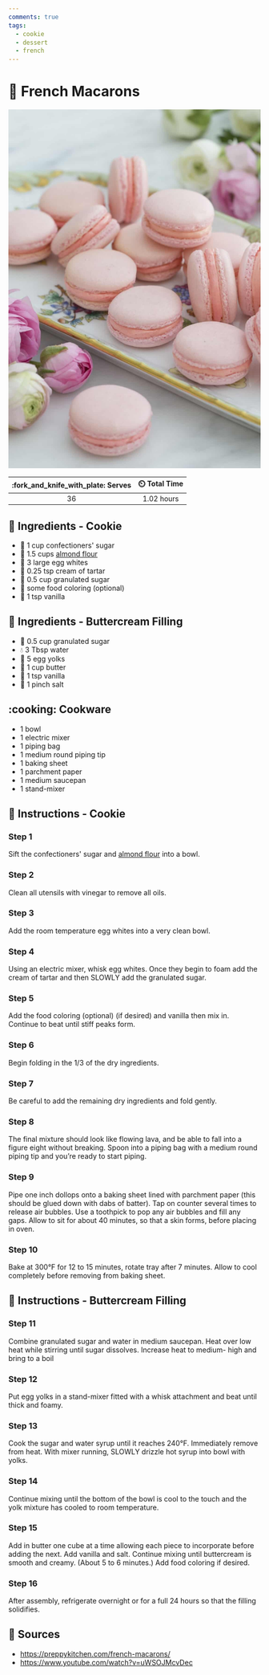 ```yaml
---
comments: true
tags:
  - cookie
  - dessert
  - french
---
```

# :cookie: French Macarons

![French Macarons](../assets/images/french-macarons.jpg)

| :fork_and_knife_with_plate: Serves | :timer_clock: Total Time |
|:----------------------------------:|:-----------------------: |
| 36 | 1.02 hours |

## :salt: Ingredients - Cookie

- :candy: 1 cup confectioners' sugar
- :ear_of_rice: 1.5 cups [almond flour][1]
- :egg: 3 large egg whites
- :rice: 0.25 tsp cream of tartar
- :candy: 0.5 cup granulated sugar
- :rainbow: some food coloring (optional)
- :icecream: 1 tsp vanilla

## :salt: Ingredients - Buttercream Filling

- :candy: 0.5 cup granulated sugar
- :droplet: 3 Tbsp water
- :egg: 5 egg yolks
- :butter: 1 cup butter
- :icecream: 1 tsp vanilla
- :salt: 1 pinch salt

## :cooking: Cookware

- 1 bowl
- 1 electric mixer
- 1 piping bag
- 1 medium round piping tip
- 1 baking sheet
- 1 parchment paper
- 1 medium saucepan
- 1 stand-mixer

## :pencil: Instructions - Cookie

### Step 1

Sift the confectioners' sugar and [almond flour][1] into a bowl.

### Step 2

Clean all utensils with vinegar to remove all oils.

### Step 3

Add the room temperature egg whites into a very clean bowl.

### Step 4

Using an electric mixer, whisk egg whites. Once they begin to foam add the cream of tartar and then SLOWLY add the
granulated sugar.

### Step 5

Add the food coloring (optional) (if desired) and vanilla then mix in. Continue to beat until stiff peaks form.

### Step 6

Begin folding in the 1/3 of the dry ingredients.

### Step 7

Be careful to add the remaining dry ingredients and fold gently.

### Step 8

The final mixture should look like flowing lava, and be able to fall into a figure eight without breaking. Spoon into a
piping bag with a medium round piping tip and you’re ready to start piping.

### Step 9

Pipe one inch dollops onto a baking sheet lined with parchment paper (this should be glued down with dabs of batter).
Tap on counter several times to release air bubbles. Use a toothpick to pop any air bubbles and fill any gaps. Allow to
sit for about 40 minutes, so that a skin forms, before placing in oven.

### Step 10

Bake at 300°F for 12 to 15 minutes, rotate tray after 7 minutes. Allow to cool completely before removing from baking
sheet.

## :pencil: Instructions - Buttercream Filling

### Step 11

Combine granulated sugar and water in medium saucepan. Heat over low heat while stirring until sugar dissolves.
Increase heat to medium- high and bring to a boil

### Step 12

Put egg yolks in a stand-mixer fitted with a whisk attachment and beat until thick and foamy.

### Step 13

Cook the sugar and water syrup until it reaches 240°F. Immediately remove from heat. With mixer running, SLOWLY drizzle
hot syrup into bowl with yolks.

### Step 14

Continue mixing until the bottom of the bowl is cool to the touch and the yolk mixture has cooled to room temperature.

### Step 15

Add in butter one cube at a time allowing each piece to incorporate before adding the next. Add vanilla and salt.
Continue mixing until buttercream is smooth and creamy. (About 5 to 6 minutes.) Add food coloring if desired.

### Step 16

After assembly, refrigerate overnight or for a full 24 hours so that the filling solidifies.

## :link: Sources

- <https://preppykitchen.com/french-macarons/>
- <https://www.youtube.com/watch?v=uWSOJMcvDec>

[1]: <../ingredients/almond-flour.md>
